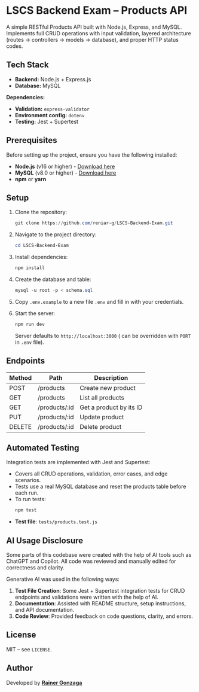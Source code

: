 # LSCS Backend Exam – Products API

A simple RESTful Products API built with Node.js, Express, and MySQL. Implements full CRUD operations with input validation, layered architecture (routes → controllers → models → database), and proper HTTP status codes.


## Tech Stack
- **Backend:** Node.js + Express.js
- **Database:** MySQL 

**Dependencies:**
- **Validation:** `express-validator`
- **Environment config:** `dotenv`
- **Testing:** Jest + Supertest

## Prerequisites
Before setting up the project, ensure you have the following installed:
- **Node.js** (v16 or higher) - [Download here](https://nodejs.org/)
- **MySQL** (v8.0 or higher) - [Download here](https://dev.mysql.com/downloads/mysql/)
- **npm** or **yarn**

## Setup
1. Clone the repository:
	 ```powershell
	 git clone https://github.com/reniar-g/LSCS-Backend-Exam.git
	 ```

2. Navigate to the project directory:
	 ```powershell
	 cd LSCS-Backend-Exam
	 ```

3. Install dependencies:
	 ```powershell
	 npm install
	 ```
4. Create the database and table:
	 ```powershell
	 mysql -u root -p < schema.sql
	 ```
5. Copy `.env.example` to a new file `.env` and fill in with your credentials.
6. Start the server:
	 ```powershell
	 npm run dev
	 ```
	 Server defaults to `http://localhost:3000` ( can be overridden with `PORT` in `.env` file).

## Endpoints

| Method | Path             | Description                  | 
|--------|------------------|------------------------------|
| POST   | /products        | Create new product           | 
| GET    | /products        | List all products            | 
| GET    | /products/:id    | Get a product by its ID      | 
| PUT    | /products/:id    | Update product               |
| DELETE | /products/:id    | Delete product               |

## Automated Testing
Integration tests are implemented with Jest and Supertest:
- Covers all CRUD operations, validation, error cases, and edge scenarios.
- Tests use a real MySQL database and reset the products table before each run.
- To run tests:
	```powershell
	npm test
	```
- **Test file**: `tests/products.test.js`

## AI Usage Disclosure
Some parts of this codebase were created with the help of AI tools such as ChatGPT and Copilot. All code was reviewed and manually edited for correctness and clarity.

Generative AI was used in the following ways:
1. **Test File Creation**: Some Jest + Supertest integration tests for CRUD endpoints and validations were written with the help of AI.
2. **Documentation**: Assisted with README structure, setup instructions, and API documentation.
3. **Code Review**: Provided feedback on code questions, clarity, and errors.

## License
MIT – see `LICENSE`.

## Author

Developed by **[Rainer Gonzaga](https://github.com/reniar-g)**


